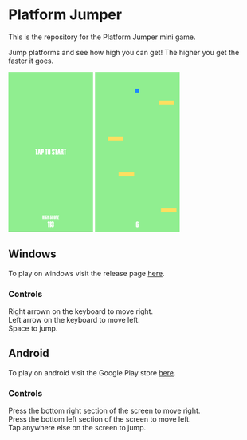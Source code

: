 # Platform Jumper
This is the repository for the Platform Jumper mini game.

Jump platforms and see how high you can get!
The higher you get the faster it goes.

<img src="StoreAssets/platformjumperstart.png" width="170" height="320">
<img src="StoreAssets/platformjumperactive.png" width="170" height="320">

## Windows
To play on windows visit the release page [here](https://github.com/Marcus-Smallman/PlatformJumper/releases).

### Controls
Right arrown on the keyboard to move right.<br />
Left arrow on the keyboard to move left.<br />
Space to jump.

## Android
To play on android visit the Google Play store [here](https://play.google.com/store/apps/details?id=platformjumper.android.release).

### Controls
Press the bottom right section of the screen to move right.<br />
Press the bottom left section of the screen to move left.<br />
Tap anywhere else on the screen to jump.
